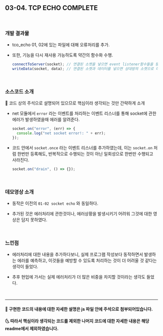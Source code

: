 ## 03-04. TCP ECHO COMPLETE

<br>

### 개발 결과물

- tco_echo 01, 02에 있는 파일에 대해 오류처리를 추가.

- 또한, 기능을 다시 재사용 가능하도록 약간의 함수화 수행.

  ```js
  connectToServer(socket); // 연결된 소켓을 넣으면 event listener함수들을 등록해주는 함수.
  writeData(socket, data); // 연결된 소켓과 데이터를 넣으면 상대방의 소켓으로 데이터를 전송해주는 함수. (에러처리 포함 - 안보내졌을 경우 다시 보낸다.)
  ```

<br>

### 소스코드 소개

👀 코드 상의 주석으로 설명되어 있으므로 핵심이라 생각되는 것만 간략하게 소개

- net 모듈에서 `error` 라는 이벤트를 처리하는 이벤트 리스너를 통해 socket에 관한 에러가 발생하였을때 에러를 알려준다.

  ```js
  socket.on("error", (err) => {
    console.log("net socket error!: " + err);
  });
  ```

- 코드 안에서 `socket.once` 라는 이벤트 리스너를 추가하였는데, 이는 `socket.on` 처럼 한번만 등록해도, 반복적으로 수행되는 것이 아닌 일회성으로 한번만 수행되고 사라진다.

  ```js
  socket.on("drain", () => {});
  ```

<br>

### 데모영상 소개

- 동작은 이전의 `01-02 socket echo` 와 동일하다.

- 추가된 것은 에러처리에 관한것이나, 에러상황을 발생시키기 어려워 그것에 대한 영상은 담지 못하였다.

<br>

### 느낀점

- 에러처리에 대한 내용을 추가하다보니, 실제 프로그램 작성보다 동작하면서 발생하는 에러를 예측하고, 이것들을 예방할 수 있도록 처리하는 것이 더 어려울 것 같다는 생각이 들었다.

- 추후 현업에 가서는 실제 에러처리가 더 많은 비중을 차지할 것이라는 생각도 들었다.

<br>

---

#### 🌛 구현한 코드의 내용에 대한 자세한 설명은 js 파일 안에 주석으로 첨부되어있습니다.

#### 🌜 따라서 핵심이라 생각되는 코드를 제외한 나머지 코드에 대한 자세한 내용은 해당 readme에서 제외하였습니다.
